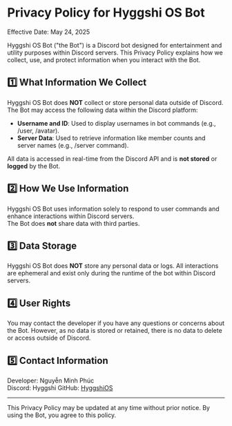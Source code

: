 # Privacy Policy for Hyggshi OS Bot

Effective Date: May 24, 2025

Hyggshi OS Bot ("the Bot") is a Discord bot designed for entertainment and utility purposes within Discord servers. This Privacy Policy explains how we collect, use, and protect information when you interact with the Bot.

## 1️⃣ What Information We Collect

Hyggshi OS Bot does **NOT** collect or store personal data outside of Discord. The Bot may access the following data within the Discord platform:

- **Username and ID**: Used to display usernames in bot commands (e.g., /user, /avatar).
- **Server Data**: Used to retrieve information like member counts and server names (e.g., /server command).

All data is accessed in real-time from the Discord API and is **not stored** or **logged** by the Bot.

## 2️⃣ How We Use Information

Hyggshi OS Bot uses information solely to respond to user commands and enhance interactions within Discord servers.  
The Bot does **not** share data with third parties.

## 3️⃣ Data Storage

Hyggshi OS Bot does **NOT** store any personal data or logs. All interactions are ephemeral and exist only during the runtime of the bot within Discord servers.

## 4️⃣ User Rights

You may contact the developer if you have any questions or concerns about the Bot. However, as no data is stored or retained, there is no data to delete or access outside of Discord.

## 5️⃣ Contact Information

Developer: Nguyễn Minh Phúc  
Discord: Hyggshi
GitHub: [HyggshiOS](https://github.com/HyggshiOSDeveloper/Hyggshi-OS-project-center)

---

This Privacy Policy may be updated at any time without prior notice. By using the Bot, you agree to this policy.
